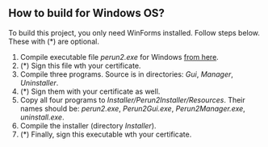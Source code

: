 ## How to build for Windows OS?

To build this project, you only need WinForms installed. Follow steps below. These with (*) are optional.

1. Compile executable file *perun2.exe* for Windows [from here](https://github.com/wojfil/perun2).
2. (*) Sign this file wth your certificate.
3. Compile three programs. Source is in directories: *Gui*, *Manager*, *Uninstaller*.
4. (*) Sign them with your certificate as well.
5. Copy all four programs to *Installer/Perun2Installer/Resources*.
  Their names should be: *perun2.exe*, *Perun2Gui.exe*, *Perun2Manager.exe*, *uninstall.exe*.
6. Compile the installer (directory *Installer*).
7. (*) Finally, sign this executable wth your certificate.
